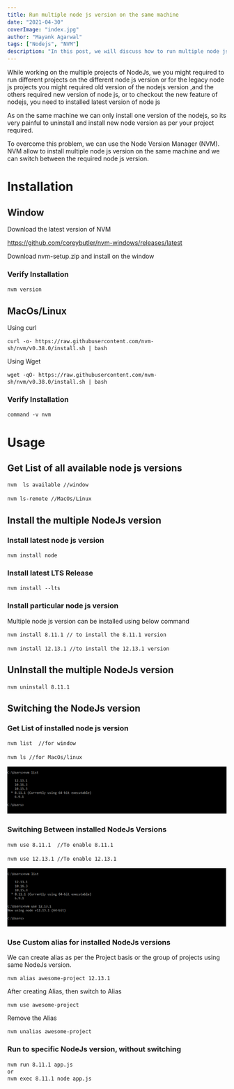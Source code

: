 ```yaml
---
title: Run multiple node js version on the same machine
date: "2021-04-30"
coverImage: "index.jpg"
author: "Mayank Agarwal"
tags: ["Nodejs", "NVM"]
description: "In this post, we will discuss how to run multiple node js version on the single machine."
---
```


While working on the multiple projects of NodeJs, we you might required to run different projects on the different node js version or for the legacy node js projects you might required old version of the nodejs version ,and the others required new version of node js, or to checkout the new feature of nodejs, you need to installed latest version of node js 

As on the same machine we can only install one version of the nodejs, so its very painful to uninstall and install new node version as per your project required.

To overcome this problem, we can use the Node Version Manager (NVM). NVM allow to install multiple node js version on the same machine and we can switch between the required node js version.


# Installation
## Window

Download the latest version of NVM

https://github.com/coreybutler/nvm-windows/releases/latest

Download nvm-setup.zip and install on the window

### Verify Installation
```
nvm version
```

## MacOs/Linux

Using curl
```
curl -o- https://raw.githubusercontent.com/nvm-sh/nvm/v0.38.0/install.sh | bash
```
Using Wget
```
wget -qO- https://raw.githubusercontent.com/nvm-sh/nvm/v0.38.0/install.sh | bash
```
### Verify Installation
```
command -v nvm
```

# Usage

##  Get List of all available node js versions
```
nvm  ls available //window

nvm ls-remote //MacOs/Linux
```

## Install the multiple NodeJs version
### Install latest node js version
```
nvm install node
```
### Install latest LTS Release 
```
nvm install --lts
```
### Install particular node js version
Multiple node js version can be installed using below command
```
nvm install 8.11.1 // to install the 8.11.1 version

nvm install 12.13.1 //to install the 12.13.1 version
```
## UnInstall the multiple NodeJs version
```
nvm uninstall 8.11.1
```

## Switching the NodeJs version
### Get List of installed node js version
```
nvm list  //for window

nvm ls //for MacOs/linux
```
![nvm list](./images/nvm-list.png)

### Switching Between installed NodeJs Versions
```
nvm use 8.11.1  //To enable 8.11.1

nvm use 12.13.1 //To enable 12.13.1

```
![nvm use](./images/nvm-use.png)

### Use Custom alias for installed NodeJs versions
We can create alias as per the Project basis or the group of projects using same NodeJs version.
```
nvm alias awesome-project 12.13.1
```
After creating Alias, then switch to Alias
```
nvm use awesome-project
```
Remove the Alias
```
nvm unalias awesome-project
```

### Run to specific NodeJs version, without switching
```
nvm run 8.11.1 app.js
or
nvm exec 8.11.1 node app.js